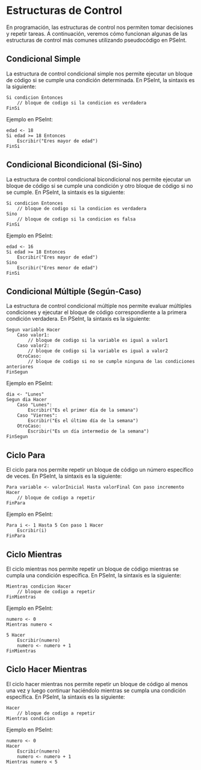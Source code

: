 # Estructuras de Control

En programación, las estructuras de control nos permiten tomar decisiones y repetir tareas. A continuación, veremos cómo funcionan algunas de las estructuras de control más comunes utilizando pseudocódigo en PSeInt.

## Condicional Simple

La estructura de control condicional simple nos permite ejecutar un bloque de código si se cumple una condición determinada. En PSeInt, la sintaxis es la siguiente:

```
Si condicion Entonces
    // bloque de codigo si la condicion es verdadera
FinSi
```

Ejemplo en PSeInt:
```
edad <- 18
Si edad >= 18 Entonces
    Escribir("Eres mayor de edad")
FinSi
```

## Condicional Bicondicional (Si-Sino)

La estructura de control condicional bicondicional nos permite ejecutar un bloque de código si se cumple una condición y otro bloque de código si no se cumple. En PSeInt, la sintaxis es la siguiente:

```
Si condicion Entonces
    // bloque de codigo si la condicion es verdadera
Sino
    // bloque de codigo si la condicion es falsa
FinSi
```

Ejemplo en PSeInt:
```
edad <- 16
Si edad >= 18 Entonces
    Escribir("Eres mayor de edad")
Sino
    Escribir("Eres menor de edad")
FinSi
```

## Condicional Múltiple (Según-Caso)

La estructura de control condicional múltiple nos permite evaluar múltiples condiciones y ejecutar el bloque de código correspondiente a la primera condición verdadera. En PSeInt, la sintaxis es la siguiente:

```
Segun variable Hacer
    Caso valor1:
        // bloque de codigo si la variable es igual a valor1
    Caso valor2:
        // bloque de codigo si la variable es igual a valor2
    OtroCaso:
        // bloque de codigo si no se cumple ninguna de las condiciones anteriores
FinSegun
```

Ejemplo en PSeInt:
```
dia <- "Lunes"
Segun dia Hacer
    Caso "Lunes":
        Escribir("Es el primer día de la semana")
    Caso "Viernes":
        Escribir("Es el último día de la semana")
    OtroCaso:
        Escribir("Es un día intermedio de la semana")
FinSegun
```

## Ciclo Para

El ciclo para nos permite repetir un bloque de código un número específico de veces. En PSeInt, la sintaxis es la siguiente:

```
Para variable <- valorInicial Hasta valorFinal Con paso incremento Hacer
    // bloque de codigo a repetir
FinPara
```

Ejemplo en PSeInt:
```
Para i <- 1 Hasta 5 Con paso 1 Hacer
    Escribir(i)
FinPara
```

## Ciclo Mientras

El ciclo mientras nos permite repetir un bloque de código mientras se cumpla una condición específica. En PSeInt, la sintaxis es la siguiente:

```
Mientras condicion Hacer
    // bloque de codigo a repetir
FinMientras
```

Ejemplo en PSeInt:
```
numero <- 0
Mientras numero < 

5 Hacer
    Escribir(numero)
    numero <- numero + 1
FinMientras
```

## Ciclo Hacer Mientras

El ciclo hacer mientras nos permite repetir un bloque de código al menos una vez y luego continuar haciéndolo mientras se cumpla una condición específica. En PSeInt, la sintaxis es la siguiente:

```
Hacer
    // bloque de codigo a repetir
Mientras condicion
```

Ejemplo en PSeInt:
```
numero <- 0
Hacer
    Escribir(numero)
    numero <- numero + 1
Mientras numero < 5
```